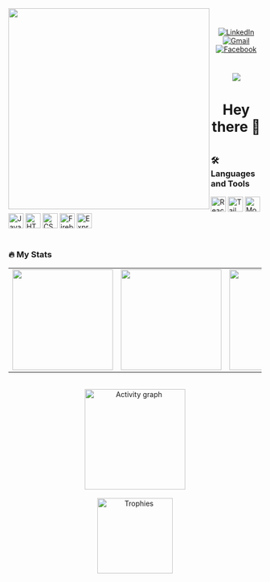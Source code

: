 <img align="left" height="400" src="https://img.freepik.com/free-vector/web-development-programmer-engineering-coding-website-augmented-reality-interface-screens-developer-project-engineer-programming-software-application-design-cartoon-illustration_107791-3863.jpg" />

#

<div align="center">

[![LinkedIn](https://raw.githubusercontent.com/maurodesouza/profile-readme-generator/master/src/assets/icons/social/linkedin/default.svg)](https://www.linkedin.com/in/цветан-марков-270805290)
[![Gmail](https://raw.githubusercontent.com/maurodesouza/profile-readme-generator/master/src/assets/icons/social/gmail/default.svg)](mailto:markowcvetan@gmail.com)
[![Facebook](https://raw.githubusercontent.com/maurodesouza/profile-readme-generator/master/src/assets/icons/social/facebook/default.svg)](https://www.facebook.com/profile.php?id=61553067962651)

</div>

#

<div align="center">
  <img src="https://visitor-badge.laobi.icu/badge?page_id=TpMarkov.TpMarkov" />
</div>

#

<h1 align="center">Hey there 👋</h1>

#

<h3 align="left">🛠 Languages and Tools</h3>

<div align="left">
  <img src="https://cdn.simpleicons.org/react/61DAFB" height="30" width="30" alt="React" />
  <img src="https://cdn.simpleicons.org/tailwindcss/06B6D4" height="30" width="30" alt="TailwindCSS" />
  <img src="https://cdn.simpleicons.org/mongodb/47A248" height="30" width="30" alt="MongoDB" />
  <img src="https://cdn.simpleicons.org/javascript/F7DF1E" height="30" width="30" alt="JavaScript" />
  <img src="https://cdn.simpleicons.org/html5/E34F26" height="30" width="30" alt="HTML5" />
  <img src="https://cdn.jsdelivr.net/gh/devicons/devicon/icons/css3/css3-original.svg" height="30" width="30" alt="CSS3" />
  <img src="https://cdn.jsdelivr.net/gh/devicons/devicon/icons/firebase/firebase-plain.svg" height="30" width="30" alt="Firebase" />
  <img src="https://cdn.simpleicons.org/express/000000" height="30" width="30" alt="Express" />
</div>

#

<h3 align="left">🔥 My Stats</h3>

<table>
  <tr>
    <td>
      <img src="https://github-readme-stats.vercel.app/api?username=TpMarkov&show_icons=true&include_all_commits=true&count_private=true&theme=default&hide_border=true" height="200" />
    </td>
    <td>
      <img src="https://streak-stats.demolab.com?user=TpMarkov&theme=default&hide_border=true&border_radius=5" height="200" />
    </td>
    <td>
      <img src="https://github-readme-stats.vercel.app/api/top-langs?username=TpMarkov&layout=compact&langs_count=6&theme=default&hide_border=true" height="200" />
    </td>
  </tr>
</table>

<br />

<div align="center">
  <img src="https://github-readme-activity-graph.vercel.app/graph?username=TpMarkov&area=true&hide_border=true&theme=light" height="200" alt="Activity graph" />
  <br /><br />
  <img src="https://github-profile-trophy.vercel.app/?username=TpMarkov&theme=flat&column=6" height="150" alt="Trophies" />
</div>

#

